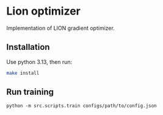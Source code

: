 # Lion optimizer
Implementation of LION gradient optimizer.

## Installation
Use python 3.13, then run:
```bash
make install
```

## Run training
```
python -m src.scripts.train configs/path/to/config.json
```
